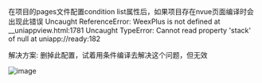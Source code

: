 在项目的pages文件配置condition list属性后，如果项目存在nvue页面编译时会出现此错误
Uncaught ReferenceError: WeexPlus is not defined at __uniappview.html:1781
Uncaught TypeError: Cannot read property 'stack' of null at uniapp://ready:182

解决方案: 删掉此配置，试着用条件编译去解决这个问题，但无效

![image](https://user-images.githubusercontent.com/31914597/66907406-de033680-f03b-11e9-8119-ff40288ef0e2.png)
